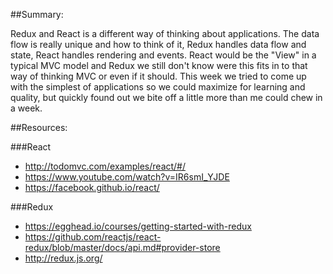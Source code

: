 ##Summary:

Redux and React is a different way of thinking about applications.
The data flow is really unique and how to think of it, Redux handles
data flow and state, React handles rendering and events. React would be the "View"
in a typical MVC model and Redux we still don't know were this fits in to that way
of thinking MVC or even if it should. This week we tried to come up with the
simplest of applications so we could maximize for learning and quality,
but quickly found out we bite off a little more than me could chew in a week.


##Resources:

###React
- http://todomvc.com/examples/react/#/
- https://www.youtube.com/watch?v=IR6smI_YJDE
- https://facebook.github.io/react/

###Redux
- https://egghead.io/courses/getting-started-with-redux
- https://github.com/reactjs/react-redux/blob/master/docs/api.md#provider-store
- http://redux.js.org/
